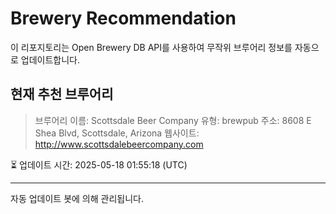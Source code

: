 # Brewery Recommendation

이 리포지토리는 Open Brewery DB API를 사용하여 무작위 브루어리 정보를 자동으로 업데이트합니다.

## 현재 추천 브루어리
> 브루어리 이름: Scottsdale Beer Company
유형: brewpub
주소: 8608 E Shea Blvd, Scottsdale, Arizona
웹사이트: http://www.scottsdalebeercompany.com

⏳ 업데이트 시간: 2025-05-18 01:55:18 (UTC)

---
자동 업데이트 봇에 의해 관리됩니다.